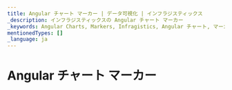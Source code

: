 ```yaml
---
title: Angular チャート マーカー | データ可視化 | インフラジスティックス
_description: インフラジスティックスの Angular チャート マーカー
_keywords: Angular Charts, Markers, Infragistics, Angular チャート, マーカー, インフラジスティックス
mentionedTypes: []
_language: ja
---
```


# Angular チャート マーカー

<!-- talk about marker types, marker templates, marker appearance

data-chart-series-markers.md
-->
